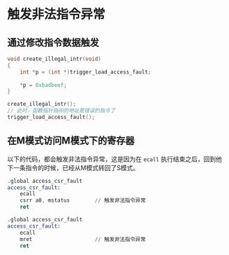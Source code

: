 # 触发非法指令异常

## 通过修改指令数据触发

```c
void create_illegal_intr(void)
{
	int *p = (int *)trigger_load_access_fault;
	
	*p = 0xbadbeef;
}

create_illegal_intr();
// 此时，函数指针指向的地址是错误的指令了
trigger_load_access_fault();
```

## 在M模式访问M模式下的寄存器

以下的代码，都会触发非法指令异常，这是因为在 `ecall` 执行结束之后，回到他下一条指令的时候，已经从M模式转回了S模式。

```asm
.global access_csr_fault
access_csr_fault:
    ecall
    csrr a0, mstatus        // 触发非法指令异常
    ret
```

```asm
.global access_csr_fault
access_csr_fault:
    ecall
    mret                    // 触发非法指令异常
    ret
```